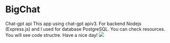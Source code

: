 # BigChat
Chat-gpt api
This app using chat-gpt apiv3. 
For backend Nodejs (Express.js) and I used for database PostgreSQL.
You can check resources. You will see code structre.
Have a nice day!
<a href="https://www.linkpicture.com/view.php?img=LPic64dde68201d4d987150998"><img src="https://www.linkpicture.com/q/Screenshot-2023-06-07-at-17.09.59.png" type="image"></a>
